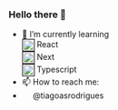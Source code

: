 ### Hello there 👋


- 🌱 I’m currently learning 
</br> <img border="1" width="20" height="20" style="vertical-align:middle" src="https://user-images.githubusercontent.com/68797494/110378607-8dc3b480-8034-11eb-92f6-ea6ecb0336a2.png"> React</a></center> 
</br> <img border="1" width="20" height="20" style="vertical-align:middle" src="https://user-images.githubusercontent.com/68797494/110379037-16425500-8035-11eb-839d-437a06fb1ec4.png"> Next</a></center> 
</br> <img border="1" width="20" height="20" style="vertical-align:middle" src="https://user-images.githubusercontent.com/68797494/110378614-90bea500-8034-11eb-8a21-4f3e4786c01f.png" > Typescript</a></center>
- 📫 How to reach me: 
- <img border="" width="15" height="15" text-align="center" src="https://user-images.githubusercontent.com/68797494/110377289-fd38a480-8032-11eb-8b3c-27450410686a.png"></a></center> @tiagoasrodrigues
